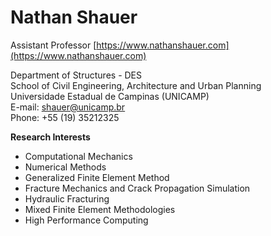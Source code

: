 # Nathan Shauer
Assistant Professor
[https://www.nathanshauer.com](https://www.nathanshauer.com)

Department of Structures - DES  
School of Civil Engineering, Architecture and Urban Planning  
Universidade Estadual de Campinas (UNICAMP)  
E-mail: [shauer@unicamp.br](mailto:shauer@unicamp.br)  
Phone: +55 (19) 35212325

**Research Interests**  

- Computational Mechanics
- Numerical Methods
- Generalized Finite Element Method
- Fracture Mechanics and Crack Propagation Simulation
- Hydraulic Fracturing
- Mixed Finite Element Methodologies
- High Performance Computing